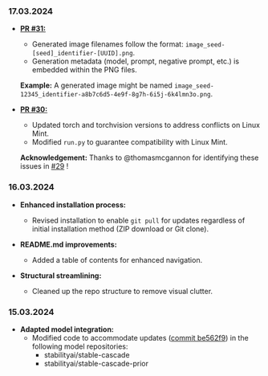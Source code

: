### 17.03.2024

* **[PR #31:](https://github.com/EtienneDosSantos/stable-cascade-one-click-installer/commit/e84010c83daa126b10cecae584cb8a4979689528)**
  * Generated image filenames follow the format: `image_seed-[seed]_identifier-[UUID].png`.
  * Generation metadata (model, prompt, negative prompt, etc.) is embedded within the PNG files.

   **Example:** A generated image might be named `image_seed-12345_identifier-a8b7c6d5-4e9f-8g7h-6i5j-6k4lmn3o.png`. 


* **[PR #30:](https://github.com/EtienneDosSantos/stable-cascade-one-click-installer/commit/c56d43b614f9aeb2c317910a127b140c8da92a55)**
  * Updated torch and torchvision versions to address conflicts on Linux Mint.
  * Modified `run.py` to guarantee compatibility with Linux Mint.

   **Acknowledgement:** Thanks to @thomasmcgannon for identifying these issues in [#29](https://github.com/EtienneDosSantos/stable-cascade-one-click-installer/issues/29) !

### 16.03.2024

* **Enhanced installation process:**
   * Revised installation to enable `git pull` for updates regardless of initial installation method (ZIP download or Git clone).

* **README.md improvements:**
   * Added a table of contents for enhanced navigation.

* **Structural streamlining:**
   * Cleaned up the repo structure to remove visual clutter. 

### 15.03.2024

* **Adapted model integration:**  
    * Modified code to accommodate updates ([commit be562f9](https://github.com/EtienneDosSantos/stable-cascade-one-click-installer/commit/be562f98820d292f69870719aab556806e352fa0)) in the following model repositories:
        * stabilityai/stable-cascade 
        * stabilityai/stable-cascade-prior
